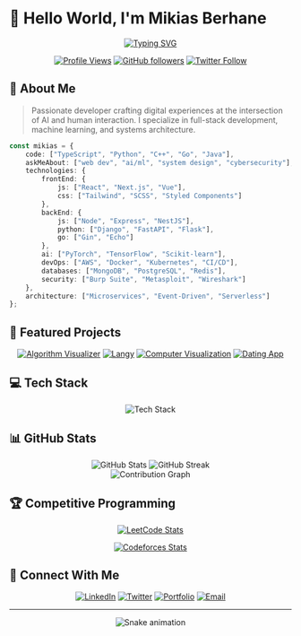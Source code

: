 # 👋 Hello World, I'm Mikias Berhane 

<div align="center">
  
[![Typing SVG](https://readme-typing-svg.demolab.com?font=Fira+Code&weight=500&size=28&duration=4000&pause=1000&color=6F3BF5&center=true&vCenter=true&width=435&lines=Full+Stack+Developer;AI+%26+ML+Engineer;System+Architect;Security+Enthusiast)](https://git.io/typing-svg)

[![Profile Views](https://komarev.com/ghpvc/?username=m8nt0&style=for-the-badge&color=blueviolet)](https://github.com/m8nt0)
[![GitHub followers](https://img.shields.io/github/followers/m8nt0?style=for-the-badge&color=blueviolet)](https://github.com/m8nt0)
[![Twitter Follow](https://img.shields.io/twitter/follow/m8nt0?style=for-the-badge&color=blueviolet)](https://twitter.com/m8nt0)

</div>

## 🚀 About Me

> Passionate developer crafting digital experiences at the intersection of AI and human interaction. I specialize in full-stack development, machine learning, and systems architecture.

```typescript
const mikias = {
    code: ["TypeScript", "Python", "C++", "Go", "Java"],
    askMeAbout: ["web dev", "ai/ml", "system design", "cybersecurity"],
    technologies: {
        frontEnd: {
            js: ["React", "Next.js", "Vue"],
            css: ["Tailwind", "SCSS", "Styled Components"]
        },
        backEnd: {
            js: ["Node", "Express", "NestJS"],
            python: ["Django", "FastAPI", "Flask"],
            go: ["Gin", "Echo"]
        },
        ai: ["PyTorch", "TensorFlow", "Scikit-learn"],
        devOps: ["AWS", "Docker", "Kubernetes", "CI/CD"],
        databases: ["MongoDB", "PostgreSQL", "Redis"],
        security: ["Burp Suite", "Metasploit", "Wireshark"]
    },
    architecture: ["Microservices", "Event-Driven", "Serverless"]
};
```

## 🎯 Featured Projects

<div align="center">

[![Algorithm Visualizer](https://github-readme-stats.vercel.app/api/pin/?username=m8nt0&repo=algorithm-visualizer&theme=radical)](https://github.com/m8nt0/algorithm-visualizer)
[![Langy](https://github-readme-stats.vercel.app/api/pin/?username=m8nt0&repo=langy&theme=radical)](https://github.com/m8nt0/langy)
[![Computer Visualization](https://github-readme-stats.vercel.app/api/pin/?username=m8nt0&repo=computer-visualization&theme=radical)](https://github.com/m8nt0/computer-visualization)
[![Dating App](https://github-readme-stats.vercel.app/api/pin/?username=m8nt0&repo=dating-app&theme=radical)](https://github.com/m8nt0/dating-app)

</div>

## 💻 Tech Stack

<div align="center">

![Tech Stack](https://skillicons.dev/icons?i=ts,python,go,cpp,react,nodejs,django,docker,kubernetes,aws,mongodb,postgres,redis,tensorflow,git&theme=dark)

</div>

## 📊 GitHub Stats

<div align="center">
  <img src="https://github-readme-stats.vercel.app/api?username=m8nt0&show_icons=true&theme=radical" alt="GitHub Stats" />
  <img src="https://github-readme-streak-stats.herokuapp.com/?user=m8nt0&theme=radical" alt="GitHub Streak" />
</div>

<div align="center">
  <img src="https://github-readme-activity-graph.vercel.app/graph?username=m8nt0&theme=redical&hide_border=true" alt="Contribution Graph" />
</div>

## 🏆 Competitive Programming

<div align="center">

[![LeetCode Stats](https://leetcard.jacoblin.cool/m8nt0?theme=dark&font=Roboto&ext=heatmap)](https://leetcode.com/m8nt0)

[![Codeforces Stats](https://cf.leed.at?username=m8nt0)](https://codeforces.com/profile/m8nt0)

</div>

## 🤝 Connect With Me

<div align="center">
  
[![LinkedIn](https://img.shields.io/badge/LinkedIn-0077B5?style=for-the-badge&logo=linkedin&logoColor=white)](https://linkedin.com/in/m8nt0)
[![Twitter](https://img.shields.io/badge/Twitter-1DA1F2?style=for-the-badge&logo=twitter&logoColor=white)](https://twitter.com/m8nt0)
[![Portfolio](https://img.shields.io/badge/Portfolio-FF5722?style=for-the-badge&logo=google-chrome&logoColor=white)](https://m8nt0.github.io/Portfolio/)
[![Email](https://img.shields.io/badge/Email-D14836?style=for-the-badge&logo=gmail&logoColor=white)](mailto:prodm8nt0@gmail.com)

</div>

---

<div align="center">
  <img src="https://raw.githubusercontent.com/m8nt0/m8nt0/output/github-contribution-grid-snake-dark.svg" alt="Snake animation" />
</div>
